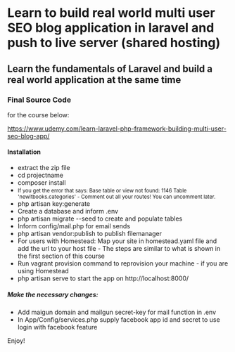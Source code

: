 <h1>Learn to build real world multi user SEO blog application in laravel and push to live server (shared hosting)</h1>
<h2>Learn the fundamentals of Laravel and build a real world application at the same time</h2>

<h3>Final Source Code</h3> for the course below:

https://www.udemy.com/learn-laravel-php-framework-building-multi-user-seo-blog-app/

<h4>Installation</h4>

<ul>
<li>extract the zip file</li>
<li>cd projectname</li>
<li>composer install</li>
<li><small>If you get the error that says: Base table or view not found: 1146 Table 'newitbooks.categories' - Comment out all your routes! You can uncomment later.</small></li>
<li>php artisan key:generate</li>
<li>Create a database and inform .env</li>
<li>php artisan migrate --seed to create and populate tables</li>
<li>Inform config/mail.php for email sends</li>
<li>php artisan vendor:publish to publish filemanager</li>
<li>For users with Homestead: Map your site in homestead.yaml file and add the url to your host file - The steps are similar to what is shown in the first section of this course</li>
<li>Run vagrant provision command to reprovision your machine - if you are using Homestead</li>
<li>php artisan serve to start the app on http://localhost:8000/</li>
</ul>

<h5>Make the necessary changes:</h5>
<ul>
<li>Add maigun domain and mailgun secret-key for mail function in .env</li>
<li>In App/Config/services.php supply facebook app id and secret to use login with facebook feature</li>
</ul>
Enjoy!
